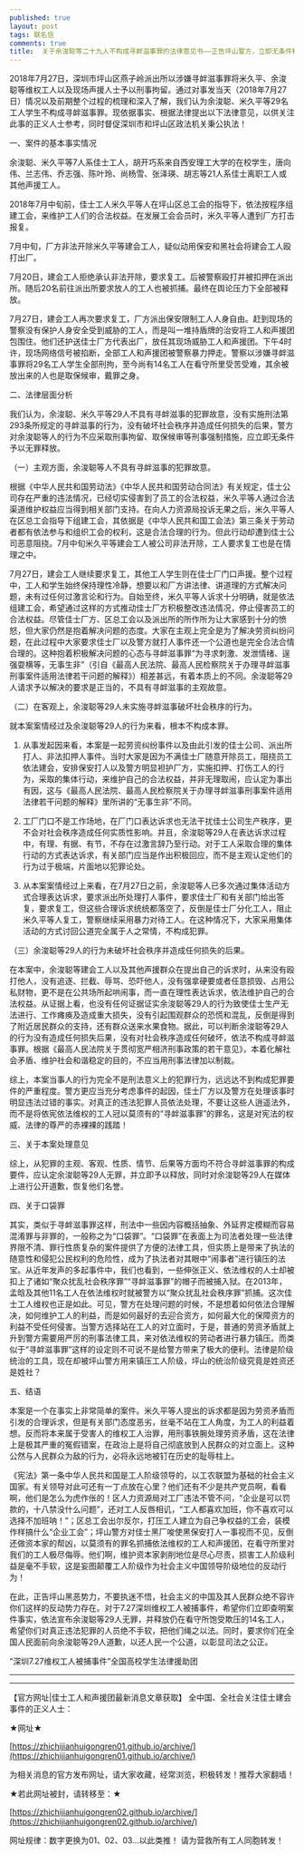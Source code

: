 ```yaml
---
published: true
layout: post
tags: 联名信
comments: true
title:  关于余浚聪等二十九人不构成寻衅滋事罪的法律意见书——正告坪山警方，立即无条件释放所有被捕工人
---
```

2018年7月27日，深圳市坪山区燕子岭派出所以涉嫌寻衅滋事罪将米久平、余浚聪等维权工人以及现场声援人士予以刑事拘留。通过对事发当天（2018年7月27日）情况以及前期整个过程的梳理和深入了解，我们认为余浚聪、米久平等29名工人学生不构成寻衅滋事罪。现依据事实、根据法律提出以下法律意见，以供关注此事的正义人士参考，同时督促深圳市和坪山区政法机关秉公执法！

一、案件的基本事实情况

余浚聪、米久平等7人系佳士工人，胡开巧系来自西安理工大学的在校学生，唐向伟、兰志伟、乔志强、陈叶玲、尚杨雪、张泽瑛、胡志等21人系佳士离职工人或其他声援工人。

2018年7月中旬前，佳士工人米久平等人在坪山区总工会的指导下，依法按程序组建工会，来维护工人们的合法权益。在发展工会会员时，米久平等人遭到厂方打击报复。

7月中旬，厂方非法开除米久平等建会工人，疑似动用保安和黑社会将建会工人殴打出厂。

7月20日，建会工人拒绝承认非法开除，要求复工。后被警察殴打并被扣押在派出所。随后20名前往派出所要求放人的工人也被抓捕。最终在舆论压力下全部被释放。

7月27日，建会工人再次要求复工，厂方派出保安限制工人人身自由。赶到现场的警察没有保护人身安全受到威胁的工人，而是叫一堆持盾牌的治安将工人和声援团包围住。他们还护送佳士厂方代表出厂，放任其现场威胁工人和声援团。下午4时许，现场网络信号被掐断，全部工人和声援团被警察暴力押走。警察以涉嫌寻衅滋事罪将29名工人学生全部刑拘，至今尚有14名工人在看守所里受苦受难，其余被放出来的人也是取保候审，戴罪之身。

二、法律层面分析

我们认为，余浚聪、米久平等29人不具有寻衅滋事的犯罪故意，没有实施刑法第293条所规定的寻衅滋事的行为，没有破坏社会秩序并造成任何损失的后果，警方对余浚聪等人的行为不应采取刑事拘留、取保候审等刑事强制措施，应立即无条件予以无罪释放。

（一）主观方面，余浚聪等人不具有寻衅滋事的犯罪故意。

根据《中华人民共和国劳动法》《中华人民共和国劳动合同法》有关规定，佳士公司存在严重的违法情况，已经切实侵害到了员工的合法权益，米久平等人通过合法渠道维护权益应当得到相关部门支持。在向人力资源局投诉无果之后，米久平等人在区总工会指导下组建工会，其依据是《中华人民共和国工会法》第三条关于劳动者都有依法参与和组织工会的权利，这是合法合理的行为。但此行动却遭到佳士公司恶意阻挠。7月中旬米久平等建会工人被公司非法开除，工人要求复工也是在情理之中。

7月27日，建会工人继续要求复工，其他工人学生则在佳士厂门口声援。整个过程中，工人和学生始终保持理性冷静，想要以和厂方讲法律、讲道理的方式解决问题，未有过任何过激言论和行为。自始至终，米久平等人诉求十分明确，就是依法组建工会，希望通过这样的方式推动佳士厂方积极整改违法情况，停止侵害员工的合法权益。尽管佳士厂方、区总工会以及派出所的所作所为让大家感到十分的愤怒，但大家仍然是抱着解决问题的态度。大家在主观上完全是为了解决劳资纠纷问题，在此过程中大家要求佳士厂以及警方就打人事件还一个公道也是完全合法合情合理的。这种抱着积极解决问题的心态与寻衅滋事罪“为寻求刺激、发泄情绪、逞强耍横等，无事生非”（引自《最高人民法院、最高人民检察院关于办理寻衅滋事刑事案件适用法律若干问题的解释》）相差甚远，有着本质上的不同。余浚聪等29人请求予以解决的要求是正当的，不具有寻衅滋事的主观故意。

（二）在客观上，余浚聪等29人未实施寻衅滋事破坏社会秩序的行为。

就本案案情经过及余浚聪等29人的行为来看，根本不构成本罪。

1. 从事发起因来看，本案是一起劳资纠纷事件以及由此引发的佳士公司、派出所打人、非法扣押人事件。当时大家是因为不满佳士厂随意开除员工，阻挠员工依法建会，安排保安打人以及警方明显袒护厂方，实施扣押、打伤工人的行为，采取的集体行动，来维护自己的合法权益，并非无理取闹，应认定为事出有因，这与《最高人民法院、最高人民检察院关于办理寻衅滋事刑事案件适用法律若干问题的解释》里所讲的“无事生非”不同。
 
2. 工厂门口不是工作场地，在厂门口表达诉求也无法干扰佳士公司生产秩序，更不会对社会秩序造成任何实质性影响。并且，余浚聪等29人在表达诉求过程中，有理、有据、有节，不存在过激言辞乃至行动。对于工人采取合理的集体行动的方式表达诉求，有关部门应当是作出积极回应，而不是主观认定他们的行为过于极端，片面地以犯罪论处。
 
3. 从本案案情经过上来看，在7月27日之前，余浚聪等人已多次通过集体活动方式合理表达诉求，要求派出所处理打人事件，要求佳士厂和有关部门给出答复，要求复工，但这些合理诉求统统都落空了，反倒是佳士厂分化工人，阻止米久平等人复工，警察继续采用暴力对待工人。在这种情况下，大家采用集体活动的方式讨回公道完全属于人之常情，不构成犯罪。

（三）余浚聪等29人的行为未破坏社会秩序并造成任何损失的后果。

在本案中，余浚聪等建会工人以及其他声援群众在提出自己的诉求时，从来没有殴打他人，没有追逐、拦截、辱骂、恐吓他人，没有强拿硬要或者任意损毁、占用公私财物，更不是在公共场所起哄闹事，而一直在理性表达诉求，依法维护自己的合法权益。从证据上看，也没有任何证据证实余浚聪等29人的行为致使佳士生产无法进行、工作瘫痪及造成重大损失，没有引起围观群众的恐慌和混乱，反倒是得到了附近居民群众的支持，还有群众送来水果食物。据此，可以判断余浚聪等29人的行为没有造成任何损失后果，没有对社会秩序造成任何破坏，依法不构成寻衅滋事罪。根据《最高人民法院关于贯彻宽严相济刑事政策的若干意见》，本着化解社会矛盾、维护社会和谐稳定的目的，不应当用刑事法律加以制裁。

综上，本案当事人的行为完全不是刑法意义上的犯罪行为，远远达不到构成犯罪要件的严重程度。警方更应当充分考虑事件的起因，佳士厂方以及警方在处理该事时明显违法过错的事实。对真正的违法犯罪人员依法处理，不要让这些人逍遥法外，而不是将依宪依法维权的工人冠以莫须有的“寻衅滋事罪”的罪名，这是对宪法的权威、法律的尊严的赤裸裸的践踏！

三、关于本案处理意见

综上，从犯罪的主观、客观、性质、情节、后果等方面均不符合寻衅滋事罪的构成要件，应认定余浚聪等29人无罪，并立即予以释放，同时对余浚聪等29人在媒体上进行公开道歉，恢复他们名誉。

四、关于口袋罪

其实，类似于寻衅滋事罪这样，刑法中一些因内容概括抽象、外延界定模糊而容易混淆罪与非罪的，一般称之为“口袋罪”。“口袋罪”在表面上为司法者处理一些法律界限不清、罪行性质复杂的案件提供了方便的法律工具，但实质上是带来了执法的随意性和侵犯公民权利的危险性，成为了执法者对其眼中“闹事者”进行镇压的法宝。从近年发声的多起事件中，我们也看到，一些伸张正义、依法维权的人士却被扣上了诸如“聚众扰乱社会秩序罪”“寻衅滋事罪”的帽子而被捕入狱。在2013年，孟晗及其他11名工人在依法维权时就被警方以“聚众扰乱社会秩序罪”抓捕。这次佳士工人维权也正是如此。可见，警方在处理问题的时候，不是想着如何依法合理解决，如何维护工人的利益，而是如何最好的去迎合资方，如何最大化的保障资方的利益不受任何侵害。当警方选择站在工人的对立面时，于是，普通的劳资矛盾就上升到警方需要用严厉的刑事法律工具，来对依法维权的劳动者进行暴力镇压。而类似于“寻衅滋事罪”这样的设定则不可说不是给警方带来了极大的便利。法律是阶级统治的工具，现在却被坪山警方用来镇压工人阶级，坪山的统治阶级究竟是姓资还是姓社？

五、结语

本案是一个在事实上非常简单的案件。米久平等人提出的诉求都是因为劳资矛盾而引发的合理诉求，但是有关部门态度恶劣，丝毫不站在工人角度，为工人的利益着想。反而将本来属于受害人的维权工人治罪，用刑事铁腕处理劳资矛盾，这在法律上是极其严重的冤假错案，在政治上是将自己彻底放到人民群众的对立面上。这种公然与人民群众为敌的行为，必将永远地被钉在历史的耻辱柱上。

《宪法》第一条中华人民共和国是工人阶级领导的，以工农联盟为基础的社会主义国家。有关领导对此可还有一丁点放在心里？他们还有不少是共产党员啊，看看啊，他们是怎么为虎作伥的！区人力资源局对工厂违法不管不问，“企业是可以罚款的，十八禁没什么问题”，还对工人反唇相讥，“工人都喜欢加班，你不喜欢可以选择不加班呐！”；区总工会出尔反尔，打压工人建立为自己争权益的工会，装模作样搞什么“企业工会”；坪山警方对佳士黑厂唆使黑保安打人一事视而不见，反倒还做资本家的帮凶，以莫须有的罪名抓捕依法维权的工人和声援团，在看守所里对我们的工人极尽侮辱。他们啊，维护资本家剥削地位是尽心尽责，损害工人阶级利益是毫不手软，这是妄图颠覆工人阶级作为社会主义中国领导阶级地位的反动行为！

在此，正告坪山黑恶势力，不要执迷不悟，社会主义的中国及其人民群众绝不容许你们这样的反动势力存在。对于7.27深圳维权工人被捕事件，希望你们立即查明案件事实，依法宣布余浚聪等29人无罪，并释放仍在看守所饱受欺压的14名工人，希望你们对真正违法犯罪的人员绝不手软，把他们绳之以法。同时，要求你们在全国人民面前向余浚聪等29人道歉，以还人民一个公道，以彰显司法之公正。


“深圳7.27维权工人被捕事件”全国高校学生法律援助团

---

---

【官方网址|佳士工人和声援团最新消息文章获取】
全中国、全社会关注佳士建会事件的正义人士：

★网址★

[https://zhichijianhuigongren01.github.io/archive/](https://zhichijianhuigongren01.github.io/archive/)

为相关消息的官方发布网址，请大家收藏，经常浏览，积极转发！推荐大家翻墙！

★若此网址被封，请转移至：★

[https://zhichijianhuigongren02.github.io/archive/](https://zhichijianhuigongren02.github.io/archive/)

网址规律：数字更换为01、02、03...以此类推！
请为营救所有工人同胞转发！
